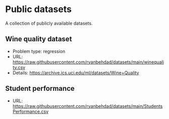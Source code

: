 # Public datasets

A collection of publicly available datasets.

## Wine quality dataset
* Problem type: regression
* URL: https://raw.githubusercontent.com/ryanbehdad/datasets/main/winequality.csv
* Details: https://archive.ics.uci.edu/ml/datasets/Wine+Quality

## Student performance
* URL: https://raw.githubusercontent.com/ryanbehdad/datasets/main/StudentsPerformance.csv
